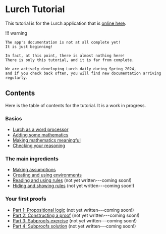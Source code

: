 
# Lurch Tutorial

This tutorial is for the Lurch application that is
[online here](http://lurchmath.github.io/lurchmath).

!!! warning

    The app's documentation is not at all complete yet!
    It is just beginning!

    In fact, at this point, there is almost nothing here!
    There is only this tutorial, and it is far from complete.

    We are actively developing Lurch daily during Spring 2024,
    and if you check back often, you will find new documentation arriving regularly.

## Contents

Here is the table of contents for the tutorial.  It is a work in progress.

### Basics

 - [Lurch as a word processor](tut-01-word-processor.md)
 - [Adding some mathematics](tut-02-expository-math.md)
 - [Making mathematics meaningful](tut-03-meaningful-math.md)
 - [Checking your reasoning](tut-04-validation.md)

### The main ingredients

 - [Making assumptions](tut-05-assumptions.md)
 - [Creating and using environments](tut-06-environments.md)
 - [Reading and using rules](tut-07-rules.md) (not yet written---coming soon!)
 - [Hiding and showing rules](tut-08-document-header.md) (not yet written---coming soon!)

### Your first proofs

 - [Part 1: Propositional logic](tut-09a-real-math.md) (not yet written---coming soon!)
 - [Part 2: Constructing a proof](tut-09b-real-math.md) (not yet written---coming soon!)
 - [Part 3: Subproofs exercise](tut-09c-real-math.md) (not yet written---coming soon!)
 - [Part 4: Subproofs solution](tut-09d-real-math.md) (not yet written---coming soon!)
